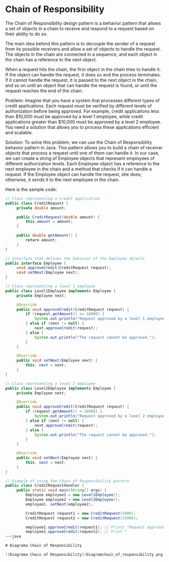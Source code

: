 # Chain of Responsibility

The Chain of Responsibility design pattern is a behavior pattern that allows a set of objects in a chain to receive and respond to a request based on their ability to do so.

The main idea behind this pattern is to decouple the sender of a request from its possible receivers and allow a set of objects to handle the request. The objects in the chain are connected in a sequence, and each object in the chain has a reference to the next object.

When a request hits the chain, the first object in the chain tries to handle it. If the object can handle the request, it does so and the process terminates. If it cannot handle the request, it is passed to the next object in the chain, and so on until an object that can handle the request is found, or until the request reaches the end of the chain.


Problem: Imagine that you have a system that processes different types of credit applications. Each request must be verified by different levels of authorization before being approved. For example, credit applications less than $10,000 must be approved by a level 1 employee, while credit applications greater than $10,000 must be approved by a level 2 employee. You need a solution that allows you to process these applications efficient and scalable.

Solution: To solve this problem, we can use the Chain of Responsibility behavior pattern in Java. This pattern allows you to build a chain of receiver objects that process a request until one of them can handle it. In our case, we can create a string of Employee objects that represent employees of different authorization levels. Each Employee object has a reference to the next employee in the chain and a method that checks if it can handle a request. If the Employee object can handle the request, she does; otherwise, it sends it to the next employee in the chain.


Here is the sample code:
~~~java
// Class representing a credit application
public class CreditRequest {
     private double amount;

     public CreditRequest(double amount) {
         this.amount = amount;
     }

     public double getAmount() {
         return amount;
     }
}

// Interface that defines the behavior of the Employee objects
public interface Employee {
     void approveCredit(CreditRequest request);
     void setNext(Employee next);
}

// Class representing a level 1 employee
public class Level1Employee implements Employee {
     private Employee next;

     @Override
     public void approveCredit(CreditRequest request) {
         if (request.getAmount() <= 10000) {
             System.out.println("Request approved by a level 1 employee.");
         } else if (next != null) {
             next.approveCredit(request);
         } else {
             System.out.println("The request cannot be approved.");
         }
     }

     @Override
     public void setNext(Employee next) {
         this. next = next;
     }
}

// Class representing a level 2 employee
public class Level2Employee implements Employee {
     private Employee next;

     @Override
     public void approveCredit(CreditRequest request) {
         if (request.getAmount() > 10000) {
             System.out.println("Request approved by a level 2 employee.");
         } else if (next != null) {
             next.approveCredit(request);
         } else {
             System.out.println("The request cannot be approved.");
         }
     }

     @Override
     public void setNext(Employee next) {
         this. next = next;
     }
}

// Example of using the Chain of Responsibility pattern
public class CreditRequestHandler {
     public static void main(String[] args) {
         Employee employee1 = new Level1Employee();
         Employee employee2 = new Level2Employee();
         employee1. setNext(employee2);

         CreditRequest request1 = new CreditRequest(5000);
         CreditRequest request2 = new CreditRequest(15000);

         employee1.approveCredit(request1); // Prints "Request approved by a level 1 employee."
         employee1.approveCredit(request2); // Print "
~~~java

# Diagrama Chain of Responsibility 

![Diagrama Chain of Responsibility](Diagramchain_of_responsibility.png)
